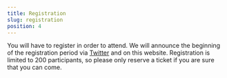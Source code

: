 ```yaml
---
title: Registration
slug: registration
position: 4
---
```


You will have to register in order to attend. We will announce the
beginning of the registration period via
[Twitter](http://twitter.com/railscamp_hh) and on this website.
Registration is limited to 200 participants, so please only reserve a
ticket if you are sure that you can come.
